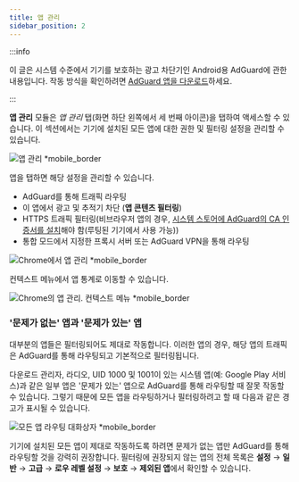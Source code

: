 ```yaml
---
title: 앱 관리
sidebar_position: 2
---
```


:::info

이 글은 시스템 수준에서 기기를 보호하는 광고 차단기인 Android용 AdGuard에 관한 내용입니다. 작동 방식을 확인하려면 [AdGuard 앱을 다운로드](https://agrd.io/download-kb-adblock)하세요.

:::

**앱 관리** 모듈은 _앱 관리_ 탭(화면 하단 왼쪽에서 세 번째 아이콘)을 탭하여 액세스할 수 있습니다. 이 섹션에서는 기기에 설치된 모든 앱에 대한 권한 및 필터링 설정을 관리할 수 있습니다.

![앱 관리 \*mobile_border](https://cdn.adtidy.org/blog/new/9sakapp_management.png)

앱을 탭하면 해당 설정을 관리할 수 있습니다.

- AdGuard를 통해 트래픽 라우팅
- 이 앱에서 광고 및 추적기 차단 (**앱 콘텐츠 필터링**)
- HTTPS 트래픽 필터링(비브라우저 앱의 경우, [시스템 스토어에 AdGuard의 CA 인증서를 설치](/adguard-for-android/solving-problems/https-certificate-for-rooted/)해야 함(루팅된 기기에서 사용 가능))
- 통합 모드에서 지정한 프록시 서버 또는 AdGuard VPN을 통해 라우팅

![Chrome에서 앱 관리 \*mobile_border](https://cdn.adtidy.org/blog/new/nvvgochrome_management.png)

컨텍스트 메뉴에서 앱 통계로 이동할 수 있습니다.

![Chrome의 앱 관리. 컨텍스트 메뉴 \*mobile_border](https://cdn.adtidy.org/blog/new/4z85achome_management_context_menu.png)

### '문제가 없는' 앱과 '문제가 있는' 앱

대부분의 앱들은 필터링되어도 제대로 작동합니다. 이러한 앱의 경우, 해당 앱의 트래픽은 AdGuard를 통해 라우팅되고 기본적으로 필터링됩니다.

다운로드 관리자, 라디오, UID 1000 및 1001이 있는 시스템 앱(예: Google Play 서비스)과 같은 일부 앱은 '문제가 있는' 앱으로 AdGuard를 통해 라우팅할 때 잘못 작동할 수 있습니다. 그렇기 때문에 모든 앱을 라우팅하거나 필터링하려고 할 때 다음과 같은 경고가 표시될 수 있습니다.

![모든 앱 라우팅 대화상자 \*mobile_border](https://cdn.adtidy.org/blog/new/6du8jiroute_all.png)

기기에 설치된 모든 앱이 제대로 작동하도록 하려면 문제가 없는 앱만 AdGuard를 통해 라우팅할 것을 강력히 권장합니다. 필터링에 권장되지 않는 앱의 전체 목록은 **설정** → **일반** → **고급** → **로우 레벨 설정** → **보호** → **제외된 앱**에서 확인할 수 있습니다.

